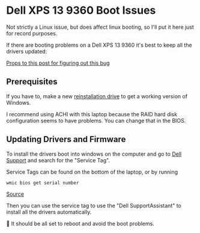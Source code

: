# Dell XPS 13 9360 Boot Issues

Not strictly a Linux issue, but does affect linux booting, so I'll put it here just for record purposes.

If there are booting problems on a Dell XPS 13 9360 it's best to keep all the drivers updated:

[Props to this post for figuring out this bug](https://www.dell.com/community/XPS/XPS-13-9360-hard-drive-not-installed/m-p/7323487/highlight/true#M30234)

## Prerequisites

If you have to, make a new [reinstallation drive]() to get a working version of Windows.

I recommend using ACHI with this laptop because the RAID hard disk configuration seems to have problems.
You can change that in the BIOS.

## Updating Drivers and Firmware

To install the drivers boot into windows on the computer and go to [Dell Support](https://www.dell.com/support/home/en-us) 
and search for the "Service Tag".

Service Tags can be found on the bottom of the laptop, or by running 

```cmd
wmic bios get serial number
```

[Source](https://www.dell.com/support/kbdoc/en-us/000130711/how-to-locate-your-system-service-tag-using-command-prompt)

Then you can use the service tag to use the "Dell SupportAssistant" to install all the drivers automatically.

:tada: It should be all set to reboot and avoid the boot problems.

